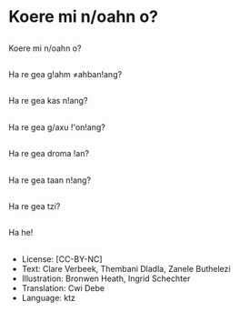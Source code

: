 # Koere mi n/oahn o?

##
Koere mi n/oahn o?

##
Ha re gea g!ahm ≠ahban!ang?

##
Ha re gea kas n!ang?

##
Ha re gea g/axu !'on!ang?

##
Ha re gea droma !an?

##
Ha re gea taan n!ang?

##
Ha re gea tzi?

##
Ha he!

##
* License: [CC-BY-NC]
* Text: Clare Verbeek, Thembani Dladla, Zanele Buthelezi
* Illustration: Bronwen Heath, Ingrid Schechter
* Translation: Cwi Debe
* Language: ktz
